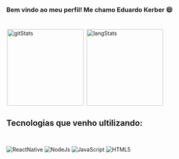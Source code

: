 ### Bem vindo ao meu perfil! Me chamo Eduardo Kerber 😄
#
<style>
    .stats {
        padding: 2px;
        height: 200px;
    }
</style>

<div>
    <img class="stats" src="https://github-readme-stats.vercel.app/api?username=EAKerber&show_icons=true&theme=github_dark" alt="gitStats">
    <img class= "stats" src="https://github-readme-stats.vercel.app/api/top-langs/?username=EAKerber&theme=github_dark" alt="langStats" >
</div>

## Tecnologias que venho ultilizando:
<br>

![ReactNative](https://img.shields.io/badge/React_Native-20232A?style=for-the-badge&logo=react&logoColor=61DAFB)
![NodeJs](https://img.shields.io/badge/Node.js-43853D?style=for-the-badge&logo=node.js&logoColor=white)
![JavaScript](https://img.shields.io/badge/JavaScript-F7DF1E?style=for-the-badge&logo=javascript&logoColor=black)
![HTML5](https://img.shields.io/badge/HTML5-E34F26?style=for-the-badge&logo=html5&logoColor=white)
